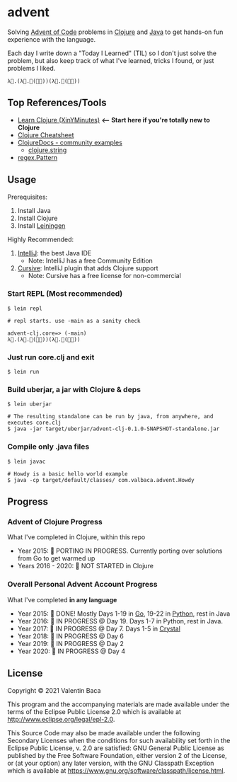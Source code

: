 # advent

Solving [Advent of Code](https://adventofcode.com) problems in [Clojure](https://clojure.org/) and [Java](https://dev.java) to get hands-on fun experience with the language.

Each day I write down a "Today I Learned" (TIL) so I don't just solve the problem, but also keep track of what I've learned, tricks I found, or just problems I liked.

`λ🎄.(λ🎅.🎄(🎅🎅))(λ🎅.🎄(🎅🎅))`

## Top References/Tools

- [Learn Clojure (XinYMinutes)](https://learnxinyminutes.com/docs/clojure/) **<-- Start here if you're totally new to Clojure**
- [Clojure Cheatsheet](https://clojure.org/api/cheatsheet)
- [ClojureDocs - community examples](https://clojuredocs.org/)
  - [clojure.string](https://clojuredocs.org/clojure.string)
- [regex.Pattern](https://docs.oracle.com/javase/8/docs/api/java/util/regex/Pattern.html)


## Usage

Prerequisites:
1. Install Java
2. Install Clojure
3. Install [Leiningen](https://leiningen.org/)

Highly Recommended: 
1. [IntelliJ](https://www.jetbrains.com/idea/): the best Java IDE
    - Note: IntelliJ has a free Community Edition
2. [Cursive](https://cursive-ide.com/): IntelliJ plugin that adds Clojure support
    - Note: Cursive has a free license for non-commercial

### Start REPL (Most recommended)

    $ lein repl

    # repl starts. use -main as a sanity check

    advent-clj.core=> (-main)
    λ🎄.(λ🎅.🎄(🎅🎅))(λ🎅.🎄(🎅🎅))


### Just run core.clj and exit

    $ lein run

### Build uberjar, a jar with Clojure & deps

    $ lein uberjar

    # The resulting standalone can be run by java, from anywhere, and executes core.clj 
    $ java -jar target/uberjar/advent-clj-0.1.0-SNAPSHOT-standalone.jar

### Compile only .java files

    $ lein javac

    # Howdy is a basic hello world example
    $ java -cp target/default/classes/ com.valbaca.advent.Howdy


## Progress

### Advent of Clojure Progress

What I've completed in Clojure, within this repo

- Year 2015: 🎁  PORTING IN PROGRESS. Currently porting over solutions from Go to get warmed up
- Years 2016 - 2020: 🎅 NOT STARTED in Clojure

### Overall Personal Advent Account Progress

What I've completed **in any language**

- Year 2015: 🎄 DONE! Mostly Days 1-19 in [Go](https://go.dev/), 19-22 in [Python](https://python.org/), rest in Java
- Year 2016: 🎁 IN PROGRESS @ Day 19. Days 1-7 in Python, rest in Java.
- Year 2017: 🎁 IN PROGRESS @ Day 7. Days 1-5 in [Crystal](https://crystal-lang.org/)
- Year 2018: 🎁 IN PROGRESS @ Day 6
- Year 2019: 🎁 IN PROGRESS @ Day 2
- Year 2020: 🎁 IN PROGRESS @ Day 4

## License

Copyright © 2021 Valentin Baca

This program and the accompanying materials are made available under the
terms of the Eclipse Public License 2.0 which is available at
http://www.eclipse.org/legal/epl-2.0.

This Source Code may also be made available under the following Secondary
Licenses when the conditions for such availability set forth in the Eclipse
Public License, v. 2.0 are satisfied: GNU General Public License as published by
the Free Software Foundation, either version 2 of the License, or (at your
option) any later version, with the GNU Classpath Exception which is available
at https://www.gnu.org/software/classpath/license.html.

